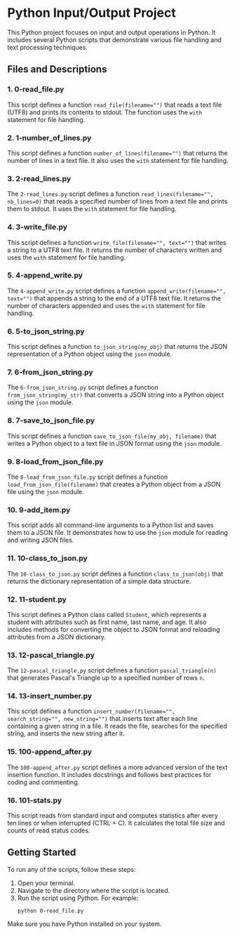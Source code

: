 # Python Input/Output Project

This Python project focuses on input and output operations in Python. It includes several Python scripts that demonstrate various file handling and text processing techniques.

## Files and Descriptions

### 1. 0-read_file.py

This script defines a function `read_file(filename="")` that reads a text file (UTF8) and prints its contents to stdout. The function uses the `with` statement for file handling.

### 2. 1-number_of_lines.py

This script defines a function `number_of_lines(filename="")` that returns the number of lines in a text file. It also uses the `with` statement for file handling.

### 3. 2-read_lines.py

The `2-read_lines.py` script defines a function `read_lines(filename="", nb_lines=0)` that reads a specified number of lines from a text file and prints them to stdout. It uses the `with` statement for file handling.

### 4. 3-write_file.py

This script defines a function `write_file(filename="", text="")` that writes a string to a UTF8 text file. It returns the number of characters written and uses the `with` statement for file handling.

### 5. 4-append_write.py

The `4-append_write.py` script defines a function `append_write(filename="", text="")` that appends a string to the end of a UTF8 text file. It returns the number of characters appended and uses the `with` statement for file handling.

### 6. 5-to_json_string.py

This script defines a function `to_json_string(my_obj)` that returns the JSON representation of a Python object using the `json` module.

### 7. 6-from_json_string.py

The `6-from_json_string.py` script defines a function `from_json_string(my_str)` that converts a JSON string into a Python object using the `json` module.

### 8. 7-save_to_json_file.py

This script defines a function `save_to_json_file(my_obj, filename)` that writes a Python object to a text file in JSON format using the `json` module.

### 9. 8-load_from_json_file.py

The `8-load_from_json_file.py` script defines a function `load_from_json_file(filename)` that creates a Python object from a JSON file using the `json` module.

### 10. 9-add_item.py

This script adds all command-line arguments to a Python list and saves them to a JSON file. It demonstrates how to use the `json` module for reading and writing JSON files.

### 11. 10-class_to_json.py

The `10-class_to_json.py` script defines a function `class_to_json(obj)` that returns the dictionary representation of a simple data structure.

### 12. 11-student.py

This script defines a Python class called `Student`, which represents a student with attributes such as first name, last name, and age. It also includes methods for converting the object to JSON format and reloading attributes from a JSON dictionary.

### 13. 12-pascal_triangle.py

The `12-pascal_triangle.py` script defines a function `pascal_triangle(n)` that generates Pascal's Triangle up to a specified number of rows `n`.

### 14. 13-insert_number.py

This script defines a function `insert_number(filename="", search_string="", new_string="")` that inserts text after each line containing a given string in a file. It reads the file, searches for the specified string, and inserts the new string after it.

### 15. 100-append_after.py

The `100-append_after.py` script defines a more advanced version of the text insertion function. It includes docstrings and follows best practices for coding and commenting.

### 16. 101-stats.py

This script reads from standard input and computes statistics after every ten lines or when interrupted (CTRL + C). It calculates the total file size and counts of read status codes.

## Getting Started

To run any of the scripts, follow these steps:

1. Open your terminal.
2. Navigate to the directory where the script is located.
3. Run the script using Python. For example:
   ```
   python 0-read_file.py
   ```

Make sure you have Python installed on your system.
